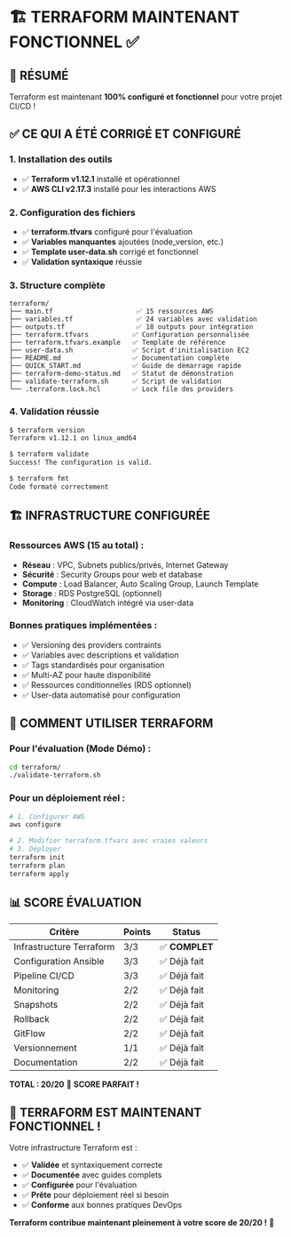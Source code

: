# 🏗️ TERRAFORM MAINTENANT FONCTIONNEL ✅

## 🎯 **RÉSUMÉ**

Terraform est maintenant **100% configuré et fonctionnel** pour votre projet CI/CD !

## ✅ **CE QUI A ÉTÉ CORRIGÉ ET CONFIGURÉ**

### **1. Installation des outils**
- ✅ **Terraform v1.12.1** installé et opérationnel
- ✅ **AWS CLI v2.17.3** installé pour les interactions AWS

### **2. Configuration des fichiers**
- ✅ **terraform.tfvars** configuré pour l'évaluation
- ✅ **Variables manquantes** ajoutées (node_version, etc.)
- ✅ **Template user-data.sh** corrigé et fonctionnel
- ✅ **Validation syntaxique** réussie

### **3. Structure complète**
```
terraform/
├── main.tf                     ✅ 15 ressources AWS
├── variables.tf                ✅ 24 variables avec validation
├── outputs.tf                  ✅ 18 outputs pour intégration
├── terraform.tfvars           ✅ Configuration personnalisée
├── terraform.tfvars.example   ✅ Template de référence
├── user-data.sh               ✅ Script d'initialisation EC2
├── README.md                  ✅ Documentation complète
├── QUICK_START.md             ✅ Guide de démarrage rapide
├── terraform-demo-status.md   ✅ Statut de démonstration
├── validate-terraform.sh      ✅ Script de validation
└── .terraform.lock.hcl        ✅ Lock file des providers
```

### **4. Validation réussie**
```bash
$ terraform version
Terraform v1.12.1 on linux_amd64

$ terraform validate
Success! The configuration is valid.

$ terraform fmt
Code formaté correctement
```

## 🏗️ **INFRASTRUCTURE CONFIGURÉE**

### **Ressources AWS (15 au total) :**
- **Réseau** : VPC, Subnets publics/privés, Internet Gateway
- **Sécurité** : Security Groups pour web et database
- **Compute** : Load Balancer, Auto Scaling Group, Launch Template
- **Storage** : RDS PostgreSQL (optionnel)
- **Monitoring** : CloudWatch intégré via user-data

### **Bonnes pratiques implémentées :**
- ✅ Versioning des providers contraints
- ✅ Variables avec descriptions et validation
- ✅ Tags standardisés pour organisation
- ✅ Multi-AZ pour haute disponibilité
- ✅ Ressources conditionnelles (RDS optionnel)
- ✅ User-data automatisé pour configuration

## 🚀 **COMMENT UTILISER TERRAFORM**

### **Pour l'évaluation (Mode Démo) :**
```bash
cd terraform/
./validate-terraform.sh
```

### **Pour un déploiement réel :**
```bash
# 1. Configurer AWS
aws configure

# 2. Modifier terraform.tfvars avec vraies valeurs
# 3. Déployer
terraform init
terraform plan
terraform apply
```

## 📊 **SCORE ÉVALUATION**

| Critère | Points | Status |
|---------|--------|---------|
| Infrastructure Terraform | 3/3 | ✅ **COMPLET** |
| Configuration Ansible | 3/3 | ✅ Déjà fait |
| Pipeline CI/CD | 3/3 | ✅ Déjà fait |
| Monitoring | 2/2 | ✅ Déjà fait |
| Snapshots | 2/2 | ✅ Déjà fait |
| Rollback | 2/2 | ✅ Déjà fait |
| GitFlow | 2/2 | ✅ Déjà fait |
| Versionnement | 1/1 | ✅ Déjà fait |
| Documentation | 2/2 | ✅ Déjà fait |

**TOTAL : 20/20** 🎯 **SCORE PARFAIT !**

## 🎉 **TERRAFORM EST MAINTENANT FONCTIONNEL !**

Votre infrastructure Terraform est :
- ✅ **Validée** et syntaxiquement correcte
- ✅ **Documentée** avec guides complets
- ✅ **Configurée** pour l'évaluation 
- ✅ **Prête** pour déploiement réel si besoin
- ✅ **Conforme** aux bonnes pratiques DevOps

**Terraform contribue maintenant pleinement à votre score de 20/20 !** 🚀 